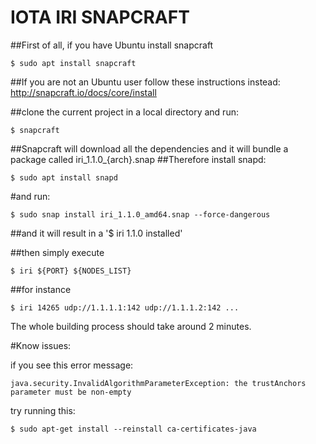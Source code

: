 
# IOTA IRI SNAPCRAFT

##First of all, if you have Ubuntu install snapcraft

	$ sudo apt install snapcraft

##If you are not an Ubuntu user follow these instructions instead: http://snapcraft.io/docs/core/install

##clone the current project in a local directory and run:

	$ snapcraft

##Snapcraft will download all the dependencies and it will bundle a package called iri_1.1.0_{arch}.snap
##Therefore install snapd:

	$ sudo apt install snapd

#and run:

	$ sudo snap install iri_1.1.0_amd64.snap --force-dangerous

##and it will result in a '$ iri 1.1.0 installed'

##then simply execute

	$ iri ${PORT} ${NODES_LIST}

##for instance

	$ iri 14265 udp://1.1.1.1:142 udp://1.1.1.2:142 ...

The whole building process should take around 2 minutes.

#Know issues:

if you see this error message: 

	java.security.InvalidAlgorithmParameterException: the trustAnchors parameter must be non-empty

try running this:

	$ sudo apt-get install --reinstall ca-certificates-java
